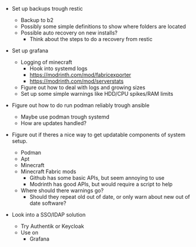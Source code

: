 * Set up backups trough restic
  * Backup to b2
  * Possibly some simple definitions to show where folders are located
  * Possible auto recovery on new installs?
    * Think about the steps to do a recovery from restic

* Set up grafana
  * Logging of minecraft
    * Hook into systemd logs
    * https://modrinth.com/mod/fabricexporter
    * https://modrinth.com/mod/serverstats
  * Figure out how to deal with logs and growing sizes
  * Set up some simple warnings like HDD/CPU spikes/RAM limits

* Figure out how to do run podman reliably trough ansible
  * Maybe use podman trough systemd
  * How are updates handled?

* Figure out if theres a nice way to get updatable components of system setup.
  * Podman
  * Apt
  * Minecraft
  * Minecraft Fabric mods
    * Github has some basic APIs, but seem annoying to use
    * Modrinth has good APIs, but would require a script to help
  * Where should there warnings go?
    * Should they repeat old out of date, or only warn about new out of date software?

* Look into a SSO/IDAP solution
  * Try Authentik or Keycloak
  * Use on
    * Grafana
